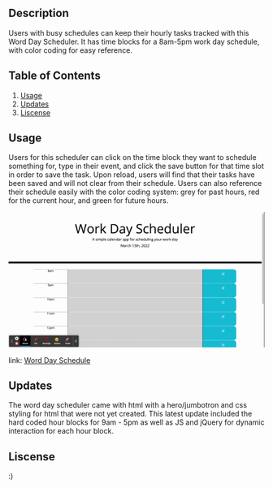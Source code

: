 ## Description
Users with busy schedules can keep their hourly tasks tracked with this Word Day Scheduler. It has time blocks for a 8am-5pm work day schedule, with color coding for easy reference. 

## Table of Contents
1. [Usage](#usage)
2. [Updates](#updates)
3. [Liscense](#liscense)

## Usage 
Users for this scheduler can click on the time block they want to schedule something for, type in their event, and click the save button for that time slot in order to save the task. Upon reload, users will find that their tasks have been saved and will not clear from their schedule. Users can also reference their schedule easily with the color coding system: grey for past hours, red for the current hour, and green for future hours. 

![gif of the password generator working while the user gives it criteria](./assets/images/work-day-scheduler.gif)

link: [Word Day Schedule](https://allygarcia152.github.io/work-day-scheduler/)

## Updates
The word day scheduler came with html with a hero/jumbotron and css styling for html that were not yet created. This latest update included the hard coded hour blocks for 9am - 5pm as well as JS and jQuery for dynamic interaction for each hour block.

## Liscense
:) 

